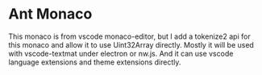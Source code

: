 # Ant Monaco

This monaco is from vscode monaco-editor, but I add a tokenize2 api for this monaco and allow it to use Uint32Array directly.
Mostly it will be used with vscode-textmat under electron or nw.js.
And it can use vscode language extensions and theme extensions directly.